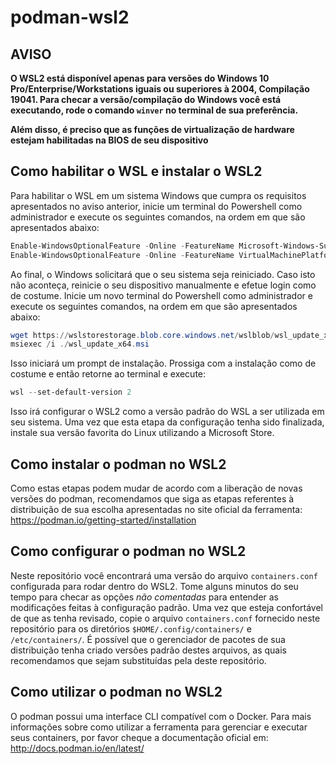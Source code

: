 # podman-wsl2

## AVISO

**O WSL2 está disponível apenas para versões do Windows 10 Pro/Enterprise/Workstations iguais ou superiores à 2004, Compilação 19041. Para checar a versão/compilação do Windows você está executando, rode o comando `winver` no terminal de sua preferência.**

**Além disso, é preciso que as funções de virtualização de hardware estejam habilitadas na BIOS de seu dispositivo**

## Como habilitar o WSL e instalar o WSL2

Para habilitar o WSL em um sistema Windows que cumpra os requisitos apresentados no aviso anterior, inicie um terminal do Powershell como administrador e execute os seguintes comandos, na ordem em que são apresentados abaixo:

```powershell
Enable-WindowsOptionalFeature -Online -FeatureName Microsoft-Windows-Subsystem-Linux -NoRestart
Enable-WindowsOptionalFeature -Online -FeatureName VirtualMachinePlatform
```

Ao final, o Windows solicitará que o seu sistema seja reiniciado. Caso isto não aconteça, reinicie o seu dispositivo manualmente e efetue login como de costume. Inicie um novo terminal do Powershell como administrador e execute os seguintes comandos, na ordem em que são apresentados abaixo:

```powershell
wget https://wslstorestorage.blob.core.windows.net/wslblob/wsl_update_x64.msi -o wsl_update_x64.msi
msiexec /i ./wsl_update_x64.msi
```

Isso iniciará um prompt de instalação. Prossiga com a instalação como de costume e então retorne ao terminal e execute:

```powershell
wsl --set-default-version 2
```

Isso irá configurar o WSL2 como a versão padrão do WSL a ser utilizada em seu sistema. Uma vez que esta etapa da configuração tenha sido finalizada, instale sua versão favorita do Linux utilizando a Microsoft Store.

## Como instalar o podman no WSL2

Como estas etapas podem mudar de acordo com a liberação de novas versões do podman, recomendamos que siga as etapas referentes à distribuição de sua escolha apresentadas no site oficial da ferramenta: https://podman.io/getting-started/installation

## Como configurar o podman no WSL2

Neste repositório você encontrará uma versão do arquivo `containers.conf` configurada para rodar dentro do WSL2. Tome alguns minutos do seu tempo para checar as opções *não comentadas* para entender as modificações feitas à configuração padrão. Uma vez que esteja confortável de que as tenha revisado, copie o arquivo `containers.conf` fornecido neste repositório para os diretórios `$HOME/.config/containers/` e `/etc/containers/`. É possível que o gerenciador de pacotes de sua distribuição tenha criado versões padrão destes arquivos, as quais recomendamos que sejam substituídas pela deste repositório.

## Como utilizar o podman no WSL2

O podman possui uma interface CLI compatível com o Docker. Para mais informações sobre como utilizar a ferramenta para gerenciar e executar seus containers, por favor cheque a documentação oficial em: http://docs.podman.io/en/latest/
